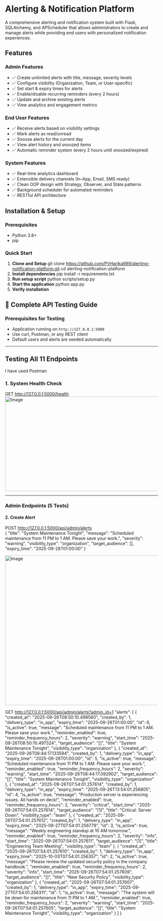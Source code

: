 # Alerting & Notification Platform

A comprehensive alerting and notification system built with Flask, SQLAlchemy, and APScheduler that allows administrators to create and manage alerts while providing end users with personalized notification experiences.

## Features

### Admin Features
- ✅ Create unlimited alerts with title, message, severity levels
- ✅ Configure visibility (Organization, Team, or User-specific)
- ✅ Set start & expiry times for alerts
- ✅ Enable/disable recurring reminders (every 2 hours)
- ✅ Update and archive existing alerts
- ✅ View analytics and engagement metrics

### End User Features
- ✅ Receive alerts based on visibility settings
- ✅ Mark alerts as read/unread
- ✅ Snooze alerts for the current day
- ✅ View alert history and snoozed items
- ✅ Automatic reminder system (every 2 hours until snoozed/expired)

### System Features
- ✅ Real-time analytics dashboard
- ✅ Extensible delivery channels (In-App, Email, SMS ready)
- ✅ Clean OOP design with Strategy, Observer, and State patterns
- ✅ Background scheduler for automated reminders
- ✅ RESTful API architecture

## Installation & Setup

### Prerequisites
- Python 3.8+
- pip

### Quick Start

1. **Clone and Setup**
   git clone https://github.com/PVHarika999/alerting-notification-platform.git
cd alerting-notification-platform
2. **Install dependencies**
pip install -r requirements.txt
3. **Run setup script**
python scripts/setup.py
4. **Start the application**
python app.py
5. **Verify installation**<br>
## 🧪 Complete API Testing Guide

### Prerequisites for Testing
- Application running on `http://127.0.0.1:5000`
- Use curl, Postman, or any REST client
- Default users and alerts are seeded automatically

---

## **Testing All 11 Endpoints**
I have used Postman
### **1. System Health Check**
GET http://127.0.0.1:5000/health<br>
<img width="649" height="312" alt="Image" src="https://github.com/user-attachments/assets/43991c9e-0e10-447d-a70f-35b452738bf5" />

---

### **Admin Endpoints (5 Tests)**

#### **2. Create Alert**

POST http://127.0.0.1:5000/api/admin/alerts <br>
{
"title": "System Maintenance Tonight",
"message": "Scheduled maintenance from 11 PM to 1 AM. Please save your work.",
"severity": "warning",
"visibility_type": "organization",
"target_audience": [],
"expiry_time": "2025-09-28T01:00:00"
}

<img width="672" height="494" alt="Image" src="https://github.com/user-attachments/assets/f1bde086-b670-4637-a0ac-1a489386cdd1" /><br>

GET http://127.0.0.1:5000/api/admin/alerts?admin_id=1
"alerts": [
        {
            "created_at": "2025-09-26T08:50:10.498560",
            "created_by": 1,
            "delivery_type": "in_app",
            "expiry_time": "2025-09-28T01:00:00",
            "id": 6,
            "is_active": true,
            "message": "Scheduled maintenance from 11 PM to 1 AM. Please save your work.",
            "reminder_enabled": true,
            "reminder_frequency_hours": 2,
            "severity": "warning",
            "start_time": "2025-09-26T08:50:10.497324",
            "target_audience": "[]",
            "title": "System Maintenance Tonight",
            "visibility_type": "organization"
        },
        {
            "created_at": "2025-09-26T08:44:17.133594",
            "created_by": 1,
            "delivery_type": "in_app",
            "expiry_time": "2025-09-28T01:00:00",
            "id": 5,
            "is_active": true,
            "message": "Scheduled maintenance from 11 PM to 1 AM. Please save your work.",
            "reminder_enabled": true,
            "reminder_frequency_hours": 2,
            "severity": "warning",
            "start_time": "2025-09-26T08:44:17.092902",
            "target_audience": "[]",
            "title": "System Maintenance Tonight",
            "visibility_type": "organization"
        },
        {
            "created_at": "2025-09-26T07:54:01.257614",
            "created_by": 1,
            "delivery_type": "in_app",
            "expiry_time": "2025-09-26T13:54:01.256805",
            "id": 4,
            "is_active": true,
            "message": "Production server is experiencing issues. All hands on deck!",
            "reminder_enabled": true,
            "reminder_frequency_hours": 2,
            "severity": "critical",
            "start_time": "2025-09-26T07:54:01.257614",
            "target_audience": "[1]",
            "title": "Critical: Server Down",
            "visibility_type": "team"
        },
        {
            "created_at": "2025-09-26T07:54:01.257612",
            "created_by": 1,
            "delivery_type": "in_app",
            "expiry_time": "2025-09-27T07:54:01.256779",
            "id": 3,
            "is_active": true,
            "message": "Weekly engineering standup at 10 AM tomorrow.",
            "reminder_enabled": true,
            "reminder_frequency_hours": 2,
            "severity": "info",
            "start_time": "2025-09-26T07:54:01.257611",
            "target_audience": "[1]",
            "title": "Engineering Team Meeting",
            "visibility_type": "team"
        },
        {
            "created_at": "2025-09-26T07:54:01.257610",
            "created_by": 1,
            "delivery_type": "in_app",
            "expiry_time": "2025-10-03T07:54:01.256357",
            "id": 2,
            "is_active": true,
            "message": "Please review the updated security policy in the company handbook.",
            "reminder_enabled": true,
            "reminder_frequency_hours": 2,
            "severity": "info",
            "start_time": "2025-09-26T07:54:01.257609",
            "target_audience": "[]",
            "title": "New Security Policy",
            "visibility_type": "organization"
        },
        {
            "created_at": "2025-09-26T07:54:01.257607",
            "created_by": 1,
            "delivery_type": "in_app",
            "expiry_time": "2025-09-27T07:54:01.256311",
            "id": 1,
            "is_active": true,
            "message": "The system will be down for maintenance from 11 PM to 1 AM.",
            "reminder_enabled": true,
            "reminder_frequency_hours": 2,
            "severity": "warning",
            "start_time": "2025-09-26T07:54:01.257605",
            "target_audience": "[]",
            "title": "System Maintenance Tonight",
            "visibility_type": "organization"
        }
    ]
}

